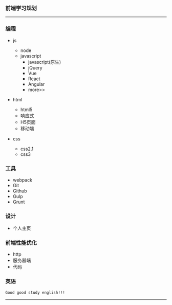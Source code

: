 ### 前端学习规划
---
### 编程

* js
	* node
	* javascript
		* javascript(原生)
		* jQuery
		* Vue
		* React
		* Angular
		* more>>
		
* html
	* html5
	* 响应式
	* H5页面
	* 移动端
	
* css
	* css2.1
	* css3

### 工具
	
* webpack
* Git
* Github
* Gulp
* Grunt

### 设计

* 个人主页

### 前端性能优化

* http
* 服务器端
* 代码

### 英语
	Good good study english!!!

***
